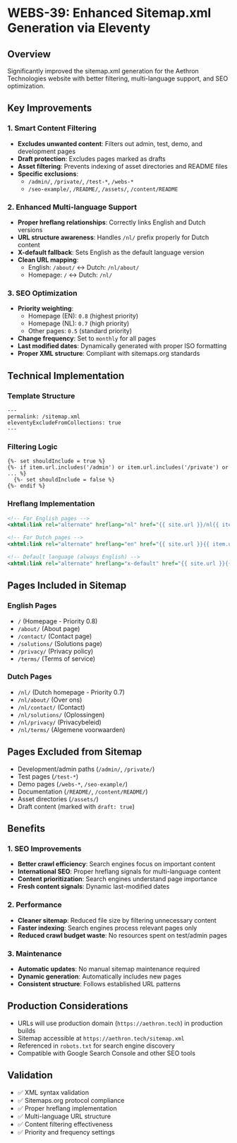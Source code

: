 # WEBS-39: Enhanced Sitemap.xml Generation via Eleventy

## Overview
Significantly improved the sitemap.xml generation for the Aethron Technologies website with better filtering, multi-language support, and SEO optimization.

## Key Improvements

### 1. Smart Content Filtering
- **Excludes unwanted content**: Filters out admin, test, demo, and development pages
- **Draft protection**: Excludes pages marked as drafts
- **Asset filtering**: Prevents indexing of asset directories and README files
- **Specific exclusions**: 
  - `/admin/`, `/private/`, `/test-*`, `/webs-*`
  - `/seo-example/`, `/README/`, `/assets/`, `/content/README`

### 2. Enhanced Multi-language Support
- **Proper hreflang relationships**: Correctly links English and Dutch versions
- **URL structure awareness**: Handles `/nl/` prefix properly for Dutch content
- **X-default fallback**: Sets English as the default language version
- **Clean URL mapping**: 
  - English: `/about/` ↔ Dutch: `/nl/about/`
  - Homepage: `/` ↔ Dutch: `/nl/`

### 3. SEO Optimization
- **Priority weighting**:
  - Homepage (EN): `0.8` (highest priority)
  - Homepage (NL): `0.7` (high priority)
  - Other pages: `0.5` (standard priority)
- **Change frequency**: Set to `monthly` for all pages
- **Last modified dates**: Dynamically generated with proper ISO formatting
- **Proper XML structure**: Compliant with sitemaps.org standards

## Technical Implementation

### Template Structure
```njk
---
permalink: /sitemap.xml
eleventyExcludeFromCollections: true
---
```

### Filtering Logic
```njk
{%- set shouldInclude = true %}
{%- if item.url.includes('/admin') or item.url.includes('/private') or ... %}
  {%- set shouldInclude = false %}
{%- endif %}
```

### Hreflang Implementation
```xml
<!-- For English pages -->
<xhtml:link rel="alternate" hreflang="nl" href="{{ site.url }}/nl{{ item.url }}" />

<!-- For Dutch pages -->
<xhtml:link rel="alternate" hreflang="en" href="{{ site.url }}{{ item.url | replace('/nl', '') }}" />

<!-- Default language (always English) -->
<xhtml:link rel="alternate" hreflang="x-default" href="{{ site.url }}{{ defaultUrl }}" />
```

## Pages Included in Sitemap

### English Pages
- `/` (Homepage - Priority 0.8)
- `/about/` (About page)
- `/contact/` (Contact page)
- `/solutions/` (Solutions page)
- `/privacy/` (Privacy policy)
- `/terms/` (Terms of service)

### Dutch Pages
- `/nl/` (Dutch homepage - Priority 0.7)
- `/nl/about/` (Over ons)
- `/nl/contact/` (Contact)
- `/nl/solutions/` (Oplossingen)
- `/nl/privacy/` (Privacybeleid)
- `/nl/terms/` (Algemene voorwaarden)

## Pages Excluded from Sitemap
- Development/admin paths (`/admin/`, `/private/`)
- Test pages (`/test-*`)
- Demo pages (`/webs-*`, `/seo-example/`)
- Documentation (`/README/`, `/content/README/`)
- Asset directories (`/assets/`)
- Draft content (marked with `draft: true`)

## Benefits

### 1. SEO Improvements
- **Better crawl efficiency**: Search engines focus on important content
- **International SEO**: Proper hreflang signals for multi-language content
- **Content prioritization**: Search engines understand page importance
- **Fresh content signals**: Dynamic last-modified dates

### 2. Performance
- **Cleaner sitemap**: Reduced file size by filtering unnecessary content
- **Faster indexing**: Search engines process relevant pages only
- **Reduced crawl budget waste**: No resources spent on test/admin pages

### 3. Maintenance
- **Automatic updates**: No manual sitemap maintenance required
- **Dynamic generation**: Automatically includes new pages
- **Consistent structure**: Follows established URL patterns

## Production Considerations
- URLs will use production domain (`https://aethron.tech`) in production builds
- Sitemap accessible at `https://aethron.tech/sitemap.xml`
- Referenced in `robots.txt` for search engine discovery
- Compatible with Google Search Console and other SEO tools

## Validation
- ✅ XML syntax validation
- ✅ Sitemaps.org protocol compliance
- ✅ Proper hreflang implementation
- ✅ Multi-language URL structure
- ✅ Content filtering effectiveness
- ✅ Priority and frequency settings
